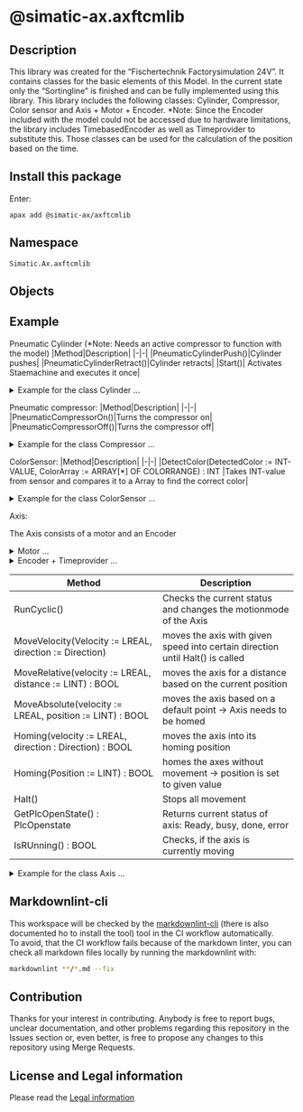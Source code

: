 
# @simatic-ax.axftcmlib

## Description

This library was created for the “Fischertechnik Factorysimulation 24V”. It contains classes for the basic elements of this Model.
In the current state only the “Sortingline” is finished and can be fully implemented using this library.
This library includes the following classes:
Cylinder, Compressor, Color sensor and Axis + Motor + Encoder.
*Note: Since the Encoder included with the model could not be accessed due to hardware limitations, the library includes TimebasedEncoder as well as Timeprovider to substitute this.
Those classes can be used for the calculation of the position based on the time.

## Install this package

Enter:

```cli
apax add @simatic-ax/axftcmlib
```

## Namespace

```iec-st
Simatic.Ax.axftcmlib
```

## Objects

## Example
Pneumatic Cylinder (*Note: Needs an active compressor to function with the model)
|Method|Description|
|-|-|
|PneumaticCylinderPush()|Cylinder pushes|
|PneumaticCylinderRetract()|Cylinder retracts|
|Start()| Activates Staemachine and executes it once|

<details><summary>Example for the class Cylinder ... </summary>
  
```iec-st
  VAR_GLOBAL
      SortinglineValveEjector : BOOL; //Actual PLC-variable
      CylinderOutputWriter : BinOutput; //Used to write on the PLC-variable
      CylinderClassInstance : PneumaticCylinder := (CoilPushing := CylinderOutputWriter); //Classinstance initialized with the needed Outputwriter
  END_VAR
    
  PROGRAM
    CylinderClassInstance.RunCyclic(); //Class Setup-> needs to be called in every cycle
    CylinderClassInstance.Start(); //actual executen of the cylinder -> Call only when needed
    CylinderOutputwriter.WriteCyclic(Q => SortinglineValveEjector); //Writing on the Actual PLC-variable ->needs to be called in every cycle 
  END_PROGRAM
  
```
</details>

Pneumatic compressor:
|Method|Description|
|-|-|
|PneumaticCompressorOn()|Turns the compressor on|
|PneumaticCompressorOff()|Turns the compressor off|

<details><summary>Example for the class Compressor ... </summary>
  
```iec-st
  VAR_GLOBAL
    SortinglineCompressor : BOOL; //Actual PLC-variablel
    CompressorOutputWriter : BinOutput; //Used to write on the PLC-variable
    CompressorClassInstance : PneumaticCompressor := (ActiveCompressor := CompressorOutputWriter); //Classinstance initialized with the needed Outputwriter
  END_VAR

  PROGRAMM
    CompressorClassInstance.PneumaticCompressorOn(); //Turning on the compressor -> Call only when needed (Off works the same way)
    CompressorOutputWriter.WriteCyclic(Q => SortinglineCompressor);//Writing on the Actual PLC-variable ->needs to be called in every cycle 
  END_PROGRAMM
```
</details>



ColorSensor:
|Method|Description|
|-|-|
|DetectColor(DetectedColor := INT-VALUE, ColorArray := ARRAY[*] OF COLORRANGE) : INT |Takes INT-value from sensor and compares it to a Array to find the correct color|

<details><summary>Example for the class ColorSensor ... </summary>
  
```iec-st
  VAR_GLOBAL
    SortinglineColorSensorValue : INT; //Actual Value provided from the sensor
    ColorSensorClassInstance : ColorSesnor; //Instance of the class
    ColorValueArray[0..1] OF ColorRange := [(StartValue := 19801, EndValue := 30000, color := Colors#UNKNOWN), (StartValue := 6000, EndValue := 9999, color := Colors#WHITE)];
      //Gives the area in which each color is set
  END_VAR

  VAR
      ReesultColor : INT;
  END_VAR

  PROGRAMM
    ResultColor :=  ColorSensorClassInstance.detectColor(DetectedColor := SortinglineColorSensorValue, AolorArray := ColorValueArray);
    //outputs the detected color as an INT/ TYPE Colors (from Lib)
  END_PROGRAMM
```
</details>

Axis:

The Axis consists of a motor and an Encoder

<details><summary>Motor ... </summary>
  
|Method|Description|
|-|-|
|Move(Velocity := LREAL, direchtion := Direction) | starts movement depending on the direction|
|Halt()| Stops any current movement|

The motor is usually completly controlled through the Axis but needs to manually write on the output.

```iec-st
  VAR_GLOBAL
    SortinglineMotor : BOOL; //Actual PLC-variablel
    MotorOutputWriterForward : BinOutput; //Used to write on the PLC-variable
    MotorOutputWriterReverse : BinOutput; //Used to write on the PLC-variable
    MotorClassInstance : MotorFT := (Forward := MotorOutputWriterForward, Reverse := MotorOutputWriterReverse ); //Class instance initialized with the needed Outputwriter
  END_VAR

  PROGRAMM
  //The methods of the motor are all called by the axis but could be added here.
   MotorClassInstance.Move(Velocity := 1.0, direchtion := Direction#Forward);
   MotorOutputWriterForward.WriteCyclic(Q =>SortinglineMotor);//Writing on the Actual PLC-variable ->needs to be called in every cycle 
  END_PROGRAMM
```
</details>

<details><summary>Encoder + Timeprovider ... </summary>

Due to hardwarelimitations, the provided encoder could not be used. Therefore an alternative is provided here based on the cycle time of the CPU.
For this an additional Timeprovider is needed.

TimeBasedEncoder:

|Method|Description|
|-|-|
|Reset()|Sets current Position to 0|
|SetValue(value := LINT)|Sets position to a certain value|
|GetValue() : LINT|Outputs current value as LINT in mm|
|Evaluate()|Measures change in position based on the velocity and cycletime( from the encoder)|

Timeprovider:

|Method|Description|
|-|-|
|Evaluate()| Measures the time needed for one cylce of the CPU|
|GetElapsedSeconds()| Outputs the measured time|

```iec-st
  VAR_GLOBAL
     TimeProviderForAxis : Timeprovider; //Class instance
     TimebasedEncoderForAxis         : TimeBasedEncoder  := (Timeprovider := TimeproviderForAxis, EncoderAxis := ConveyorbeltForSortingline, Velocity := 1.0); //Class instance
      //Encoder needs acces to the axis to check, if it is running
  END_VAR

  PROGRAMM
    TimebasedEncoderForAxis.Evaluate(); //Checking the position every cycle -> must be called every cycle
    TimeproviderForAxis.Evaluate();    //Checking the cycletime -> must be called every cycle
   //Axis uses this information for the monitoring of the current position
  END_PROGRAMM
```
</details>

|Method|Description|
|-|-|
|RunCyclic()| Checks the current status and changes the motionmode of the Axis|
|MoveVelocity(Velocity := LREAL, direction := Direction)| moves the axis with given speed into certain direction until Halt() is called|
|MoveRelative(velocity := LREAL, distance := LINT) : BOOL|moves the axis for a distance based on the current position|
|MoveAbsolute(velocity := LREAL, position := LINT) : BOOL|moves the axis based on a default point -> Axis needs to be homed|
|Homing(velocity := LREAL, direction : Direction) : BOOL|moves the axis into its homing position|
|Homing(Position := LINT) : BOOL| homes the axes without movement -> position is set to given value|
|Halt()|Stops all movement|
|GetPlcOpenState() : PlcOpenstate | Returns current status of axis: Ready, busy, done, error|
|IsRUnning() : BOOL| Checks, if the  axis is currently moving|

<details><summary>Example for the class Axis ... </summary>
  
```iec-st
  VAR_GLOBAL
    SortinglineMotor : BOOL; //Actual PLC-variablel
    MotorOutputWriterForward : BinOutput; //Used to write on the PLC-variable
    MotorOutputWriterReverse : BinOutput; //Used to write on the PLC-variable
    MotorClassInstance : MotorFT := (Forward := MotorOutputWriterForward, Reverse := MotorOutputWriterReverse ); //Class instance initialized with the needed Outputwriter
  
    TimeProviderForAxis : Timeprovider; //Class instance
    TimebasedEncoderForAxis         : TimeBasedEncoder  := (Timeprovider := TimeproviderForAxis, EncoderAxis := ConveyorbeltForSortingline, Velocity := 1.0); //Class instance

    AxisReferenceSwitch  : BinSignal;
    ConveyorbeltForSortingline : Axis := (Motor :=  MotorForAxis, Encoder := TimebasedEncoderForAxis, ReferenceSwitch := AxisReferenceswitch);
  END_VAR

  PROGRAMM
    TimebasedEncoderForAxis.Evaluate(); //Checking the position every cycle -> must be called every cycle
    TimeproviderForAxis.Evaluate();    //Checking the cycletime -> must be called every cycle
  
    ConveyorbeltForSortingline.RunCyclic(); //Must be called every cycle
    ConveyorbeltForSortingline.Homing(Position := 0);
    ConveyorbeltForSortingline.MoveAbsolute(Velocity := 1.0, Position := 4000); 

     MotorForwardOutputWriter.WriteCyclic(Q => SortinglineMotorForConveyor); //Motor actually witingon the PLC-variable
  END_PROGRAMM
```
</details>

<please provide a working example>
  
## Markdownlint-cli

This workspace will be checked by the [markdownlint-cli](https://github.com/igorshubovych/markdownlint-cli) (there is also documented ho to install the tool) tool in the CI workflow automatically.  
To avoid, that the CI workflow fails because of the markdown linter, you can check all markdown files locally by running the markdownlint with:

```sh
markdownlint **/*.md --fix
```

## Contribution

Thanks for your interest in contributing. Anybody is free to report bugs, unclear documentation, and other problems regarding this repository in the Issues section or, even better, is free to propose any changes to this repository using Merge Requests.

## License and Legal information

Please read the [Legal information](LICENSE.md)
